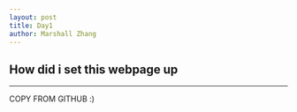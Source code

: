 ```yaml
---
layout: post
title: Day1
author: Marshall Zhang
---
```


## How did i set this webpage up
-----

COPY FROM GITHUB :)
